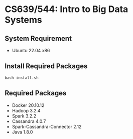 # CS639/544: Intro to Big Data Systems

## System Requirement
- Ubuntu 22.04 x86

## Install Required Packages
```
bash install.sh
```

## Required Packages
- Docker 20.10.12
- Hadoop 3.2.4
- Spark 3.2.2
- Cassandra 4.0.7
- Spark-Cassandra-Connector 2.12
- Java 1.8.0
